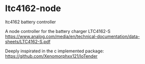 # ltc4162-node
ltc4162 battery controller

A node controller for the battery charger LTC4162-S
https://www.analog.com/media/en/technical-documentation/data-sheets/LTC4162-S.pdf

Deeply inspirated in the c implemented package: https://github.com/Xenomorphxx121/IoTender

